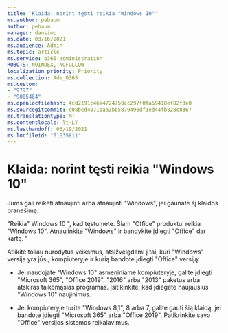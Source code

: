 ```yaml
---
title: 'Klaida: norint tęsti reikia "Windows 10"'
ms.author: pebaum
author: pebaum
manager: dansimp
ms.date: 03/16/2021
ms.audience: Admin
ms.topic: article
ms.service: o365-administration
ROBOTS: NOINDEX, NOFOLLOW
localization_priority: Priority
ms.collection: Adm_O365
ms.custom:
- "9797"
- "9005484"
ms.openlocfilehash: 4cd2191c46a4724750cc297f0fa59418ef82f3e0
ms.sourcegitcommit: c08bed4071baa3bb5879496df3ed44fb828c8367
ms.translationtype: MT
ms.contentlocale: lt-LT
ms.lasthandoff: 03/19/2021
ms.locfileid: "51035811"
---
```

# <a name="error-you-need-windows-10-to-continue"></a>Klaida: norint tęsti reikia "Windows 10"

Jums gali reikėti atnaujinti arba atnaujinti "Windows", jei gaunate šį klaidos pranešimą:

"Reikia" Windows 10 ", kad tęstumėte. Šiam "Office" produktui reikia "Windows 10". Atnaujinkite "Windows" ir bandykite įdiegti "Office" dar kartą. "

Atlikite toliau nurodytus veiksmus, atsižvelgdami į tai, kuri "Windows" versija yra jūsų kompiuteryje ir kurią bandote įdiegti "Office" versiją:

- Jei naudojate "Windows 10" asmeniniame kompiuteryje, galite įdiegti "Microsoft 365", "Office 2019", "2016" arba "2013" paketus arba atskiras taikomąsias programas. Įsitikinkite, kad įdiegėte naujausius "Windows 10" naujinimus.

- Jei kompiuteryje turite "Windows 8,1", 8 arba 7, galite gauti šią klaidą, jei bandote įdiegti "Microsoft 365" arba "Office 2019". Patikrinkite savo "Office" versijos sistemos reikalavimus.